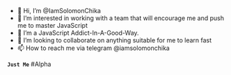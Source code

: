- 👋 Hi, I’m @IamSolomonChika
- 👀 I’m interested in working with a team that will encourage me and push me to master JavaScript
- 🌱 I’m a JavaScript Addict-In-A-Good-Way.
- 💞️ I’m looking to collaborate on anything suitable for me to learn fast
- 📫 How to reach me via telegram @iamsolomonchika

**`Just Me`**
#Alpha

<!---
IamSolomonChika/IamSolomonChika is a ✨ special ✨ repository because its `README.md` (this file) appears on your GitHub profile.
You can click the Preview link to take a look at your changes.
--->

